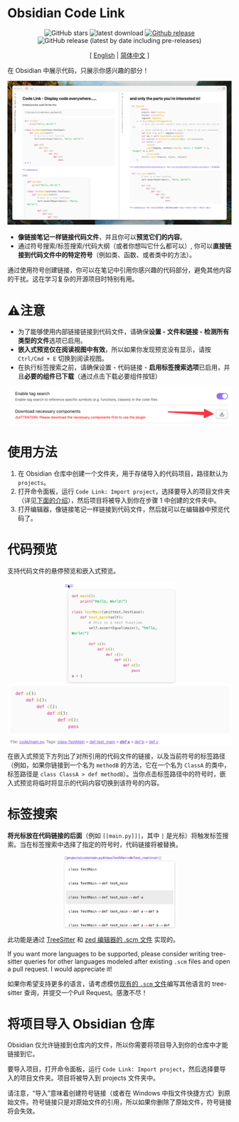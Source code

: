# Obsidian Code Link

<div align="center">

![GitHub stars](https://img.shields.io/github/stars/observerw/obsidian-code-link?style=flat) ![latest download](https://img.shields.io/github/downloads/observerw/obsidian-code-link/latest/total?style=plastic) 
[![Github release](https://img.shields.io/github/manifest-json/v/observerw/obsidian-code-link?color=blue)](https://github.com/observerw/obsidian-code-link/releases/latest) ![GitHub release (latest by date including pre-releases)](https://img.shields.io/github/v/release/observerw/obsidian-code-link?include_prereleases&label=BRAT%20beta)

[ [English](./README.md) | [简体中文](./README-CN.md) ]

</div>

在 Obsidian 中展示代码，只展示你感兴趣的部分！

![main](./assets/main.png)

- **像链接笔记一样链接代码文件**，并且你可以**预览它们的内容**。
- 通过符号搜索/标签搜索/代码大纲（或者你想叫它什么都可以）, 你可以**直接链接到代码文件中的特定符号**（例如类、函数、或者类中的方法）。

通过使用符号创建链接，你可以在笔记中引用你感兴趣的代码部分，避免其他内容的干扰。这在学习复杂的开源项目时特别有用。

# ⚠️注意

- 为了能够使用内部链接链接到代码文件，请确保**设置 - 文件和链接 - 检测所有类型的文件**选项已启用。
- **嵌入式预览仅在阅读视图中有效**，所以如果你发现预览没有显示，请按 `Ctrl/Cmd + E` 切换到阅读视图。
- 在执行标签搜索之前，请确保设置 - 代码链接 - **启用标签搜索选项**已启用，并且**必要的组件已下载**（通过点击下载必要组件按钮）

<div style="display: flex; justify-content: center;">
    <img src="./assets/download-button.png" width="100%">
</div>

# 使用方法

1. 在 Obsidian 仓库中创建一个文件夹，用于存储导入的代码项目，路径默认为 `projects`。
2. 打开命令面板，运行 `Code Link: Import project`，选择要导入的项目文件夹（详见[下面的介绍](#将项目导入-obsidian-仓库)），然后项目将被导入到你在步骤 1 中创建的文件夹中。
3. 打开编辑器，像链接笔记一样链接到代码文件，然后就可以在编辑器中预览代码了。

# 代码预览

支持代码文件的悬停预览和嵌入式预览。

<div style="display: flex; justify-content: center;">
    <img src="./assets/hover.png" width="50%">
</div>

<div style="display: flex; justify-content: center;">
    <img src="./assets/embed.png" width="100%">
</div>

在嵌入式预览下方列出了对所引用的代码文件的链接，以及当前符号的标签路径（例如，如果你链接到一个名为 `methodB` 的方法，它在一个名为 `ClassA` 的类中，标签路径是 `class ClassA > def methodB`）。当你点击标签路径中的符号时，嵌入式预览将临时将显示的代码内容切换到该符号的内容。



# 标签搜索

**将光标放在代码链接的后面**（例如 `[[main.py]]|`，其中 `|` 是光标）将触发标签搜索。当在标签搜索中选择了指定的符号时，代码链接将被替换。

<div style="display: flex; justify-content: center;">
    <img src="./assets/tag-search.png" width="50%">
</div>

此功能是通过 [TreeSitter](https://tree-sitter.github.io/tree-sitter/) 和 [zed 编辑器的 .scm 文件](https://zed.dev/) 实现的。

If you want more languages to be supported, please consider writing tree-sitter queries for other languages modeled after existing `.scm` files and open a pull request. I would appreciate it!

如果你希望支持更多的语言，请考虑模仿[现有的 `.scm` 文件](https://github.com/observerw/obsidian-code-link/tree/main/src/lang/data/scm)编写其他语言的 tree-sitter 查询，并提交一个Pull Request。感激不尽！

# 将项目导入 Obsidian 仓库

Obsidian 仅允许链接到仓库内的文件，所以你需要将项目导入到你的仓库中才能链接到它。

要导入项目，打开命令面板，运行 `Code Link: Import project`，然后选择要导入的项目文件夹。项目将被导入到 projects 文件夹中。

请注意，“导入”意味着创建符号链接（或者在 Windows 中指文件快捷方式）到原始文件。符号链接只是对原始文件的引用，所以如果你删除了原始文件，符号链接将会失效。